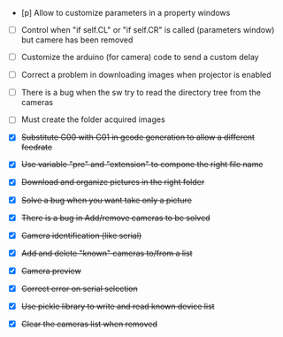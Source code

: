 - [p] Allow to customize parameters in a property windows
- [ ] Control when "if self.CL" or "if self.CR" is called (parameters window) but camere has been removed
- [ ] Customize the arduino (for camera) code to send a custom delay 
- [ ] Correct a problem in downloading images when projector is enabled
- [ ] There is a bug when the sw try to read the directory tree from the cameras
- [ ] Must create the folder acquired images

- [x] <del>Substitute G00 with G01 in gcode generation to allow a different feedrate</del>
- [x] <del>Use variable "pre" and "extension" to compone the right file name</del>
- [x] <del>Download and organize pictures in the right folder</del>
- [x] <del>Solve a bug when you want take only a picture</del>
- [x] <del>There is a bug in Add/remove cameras to be solved</del>
- [x] <del>Camera identification (like serial)</del>
- [x] <del>Add and delete "known" cameras to/from a list</del>
- [x] <del>Camera preview</del>
- [x] <del>Correct error on serial selection</del>
- [x] <del>Use pickle library to write and read known device list</del>
- [x] <del>Clear the cameras list when removed</del>

 
